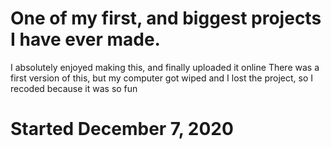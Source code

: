 # One of my first, and biggest projects I have ever made. 
I absolutely enjoyed making this, and finally uploaded it online
There was a first version of this, but my computer got wiped and I lost the project, so I recoded because it was so fun
# Started December 7, 2020
